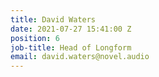```yaml
---
title: David Waters
date: 2021-07-27 15:41:00 Z
position: 6
job-title: Head of Longform
email: david.waters@novel.audio
---
```


